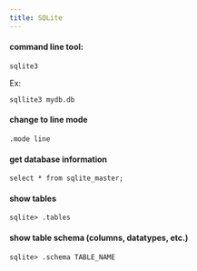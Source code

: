 ```yaml
---
title: SQLite
---
```


#### command line tool:

```
sqlite3
```

Ex:

```
sqllite3 mydb.db
```

#### change to line mode

```
.mode line
```

#### get database information

```
select * from sqlite_master;
```

#### show tables

```
sqlite> .tables
```

#### show table schema (columns, datatypes, etc.)

```
sqlite> .schema TABLE_NAME
```
